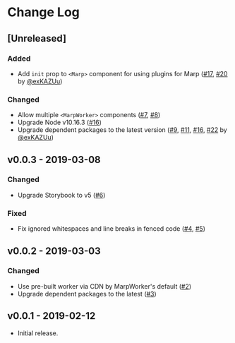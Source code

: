 # Change Log

## [Unreleased]

### Added

- Add `init` prop to `<Marp>` component for using plugins for Marp ([#17](https://github.com/marp-team/marp-react/issues/17), [#20](https://github.com/marp-team/marp-react/pull/20) by [@exKAZUu](https://github.com/exKAZUu))

### Changed

- Allow multiple `<MarpWorker>` components ([#7](https://github.com/marp-team/marp-react/issues/7), [#8](https://github.com/marp-team/marp-react/pull/8))
- Upgrade Node v10.16.3 ([#16](https://github.com/marp-team/marp-react/pull/16))
- Upgrade dependent packages to the latest version ([#9](https://github.com/marp-team/marp-react/pull/9), [#11](https://github.com/marp-team/marp-react/pull/11), [#16](https://github.com/marp-team/marp-react/pull/16), [#22](https://github.com/marp-team/marp-react/pull/22) by [@exKAZUu](https://github.com/exKAZUu))

## v0.0.3 - 2019-03-08

### Changed

- Upgrade Storybook to v5 ([#6](https://github.com/marp-team/marp-react/pull/6))

### Fixed

- Fix ignored whitespaces and line breaks in fenced code ([#4](https://github.com/marp-team/marp-react/issues/4), [#5](https://github.com/marp-team/marp-react/pull/5))

## v0.0.2 - 2019-03-03

### Changed

- Use pre-built worker via CDN by MarpWorker's default ([#2](https://github.com/marp-team/marp-react/pull/2))
- Upgrade dependent packages to the latest ([#3](https://github.com/marp-team/marp-react/pull/3))

## v0.0.1 - 2019-02-12

- Initial release.

